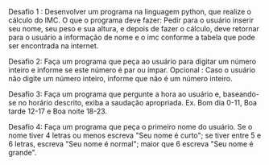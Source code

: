 Desafio 1 :
Desenvolver um programa na linguagem python, que realize o cálculo do IMC.
O que o programa deve fazer: Pedir para o usuário inserir seu nome, seu peso e sua altura, e depois de fazer o cálculo, deve retornar para o usuário a informação de nome e o imc conforme a tabela que pode ser encontrada na internet.

Desafio 2:
Faça um programa que peça ao usuário para digitar um número inteiro e informe se este número é par ou ímpar. 
Opcional : Caso o usuário não digite um número inteiro, informe que não é um número inteiro.

Desafio 3:
Faça um programa que pergunte a hora ao usuário e, baseando-se no horário descrito, exiba a saudação apropriada.
Ex. Bom dia 0-11, Boa tarde 12-17 e Boa noite 18-23.

Desafio 4:
Faça um programa que peça o primeiro nome do usuário. Se o nome tiver 4 letras ou 
menos escreva "Seu nome é curto"; se tiver entre 5 e 6 letras, escreva 
"Seu nome é normal"; maior que 6 escreva "Seu nome é grande". 
